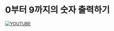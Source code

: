 # 0부터 9까지의 숫자 출력하기


[![YOUTUBE](http://img.youtube.com/vi/6m-azCH3LoM/0.jpg)](http://www.youtube.com/watch?v=6m-azCH3LoM)

